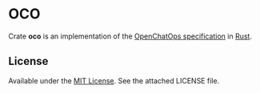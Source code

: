# OCO

Crate **oco** is an implementation of the [OpenChatOps specification](https://github.com/openchatops/spec) in [Rust](https://www.rust-lang.org/).

## License

Available under the [MIT License](http://opensource.org/licenses/MIT).
See the attached LICENSE file.
